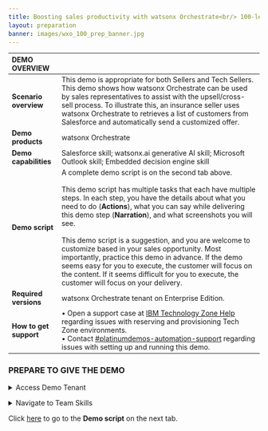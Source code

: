 ```yaml
---
title: Boosting sales productivity with watsonx Orchestrate<br/> 100-level live demo
layout: preparation
banner: images/wxo_100_prep_banner.jpg
---
```


<span id="place1"></span>

<span id="top"></span>

| **DEMO OVERVIEW** | | 
| :---         | :--- |
| **Scenario overview** | This demo is appropriate for both Sellers and Tech Sellers. This demo shows how watsonx Orchestrate can be used by sales representatives to assist with the upsell/cross-sell process. To illustrate this, an insurance seller uses watsonx Orchestrate to retrieves a list of customers from Salesforce and automatically send a customized offer.|
| **Demo products** | watsonx Orchestrate |
| **Demo capabilities** | Salesforce skill; watsonx.ai generative AI skill; Microsoft Outlook skill; Embedded decision engine skill|
| **Demo script** | A complete demo script is on the second tab above. <br/><br/> This demo script has multiple tasks that each have multiple steps. In each step, you have the details about what you need to do (**Actions**), what you can say while delivering this demo step (**Narration**), and what screenshots you will see.<br/><br/>This demo script is a suggestion, and you are welcome to customize based in your sales opportunity. Most importantly, practice this demo in advance. If the demo seems easy for you to execute, the customer will focus on the content. If it seems difficult for you to execute, the customer will focus on your delivery. |
| **Required versions** | watsonx Orchestrate tenant on Enterprise Edition. |
| **How to get support** | • Open a support case at <a href="https://techzone.ibm.com/help" target="_blank" rel="noreferrer">IBM Technology Zone Help</a> regarding issues with reserving and provisioning Tech Zone environments.<br/>• Contact <a href="https://ibm-cloud.slack.com/archives/C0216F39ACU" target="_blank" rel="noreferrer">#platinumdemos-automation-support</a> regarding issues with setting up and running this demo. |

<inline-notification text="This 100-level demo, designed for sellers and tech sellers, does not require technical skills. This demo only covers the end user view. <br/> A more in-depth 300-level demo, designed for tech sellers, will be available shortly."></inline-notification>

### **PREPARE TO GIVE THE DEMO**
<details markdown="1">

<summary>Access Demo Tenant</summary>

You will need access to the [production tenant](https://dl.watson-orchestrate.ibm.com/home) for sales enablement. 
<br/><br/>If you have been added to multiple accounts on the above production tenant, you will see a list of available account names.<br/> Select the **BP Enablement NA EE** and login with your IBM email.<br/><img src="images/prep-1-1-tenants.jpg" width="600" /><br/>If you have been added to a single account on the above production tenant, you won't be shown a list of available accounts and will be logged straight into the account after entering your IBM email.<br/><br/>

**If you are not onboarded to the demo tenant or account**, contact one of the admins listed [here](https://ibm.ent.box.com/notes/1288049469199?s=abq1otgk14w5dnfveyz6hry7lgu1pt3r).
</details>

<p/>
<details markdown="1">

<summary>Navigate to Team Skills</summary>

When you log into watsonx Orchestrate, the default view is **personal skills**. To run the demo, change the view to **team skills**.<br/><img src="images/prep-1-2-teamskills.jpg" width="600" />
</details>

<p/>

Click [here](demo-script) to go to the **Demo script** on the next tab.
